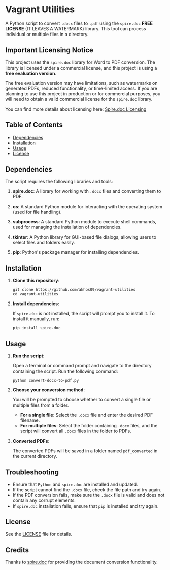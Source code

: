 # Vagrant Utilities

A Python script to convert `.docx` files to `.pdf` using the `spire.doc` **FREE LICENSE** (IT LEAVES A WATERMARK) library. This tool can process individual or multiple files in a directory.

## Important Licensing Notice

This project uses the `spire.doc` library for Word to PDF conversion. The library is licensed under a commercial license, and this project is using a **free evaluation version**. 

The free evaluation version may have limitations, such as watermarks on generated PDFs, reduced functionality, or time-limited access. If you are planning to use this project in production or for commercial purposes, you will need to obtain a valid commercial license for the `spire.doc` library.

You can find more details about licensing here: [Spire.doc Licensing](https://www.e-iceblue.com/)

## Table of Contents
- [Dependencies](#dependencies)
- [Installation](#installation)
- [Usage](#usage)
- [License](#license)

## Dependencies

The script requires the following libraries and tools:

1. **spire.doc**: A library for working with `.docx` files and converting them to PDF.

2. **os**: A standard Python module for interacting with the operating system (used for file handling).

3. **subprocess**: A standard Python module to execute shell commands, used for managing the installation of dependencies.

4. **tkinter**: A Python library for GUI-based file dialogs, allowing users to select files and folders easily.

5. **pip**: Python's package manager for installing dependencies.

## Installation

1. **Clone this repository**:

   ```
   git clone https://github.com/akhos09/vagrant-utilities
   cd vagrant-utilities
   ```

2. **Install dependencies**:

   If `spire.doc` is not installed, the script will prompt you to install it. To install it manually, run:

   ```
   pip install spire.doc
   ```

## Usage

1. **Run the script**:

   Open a terminal or command prompt and navigate to the directory containing the script. Run the following command:

   ```
   python convert-docx-to-pdf.py
   ```

2. **Choose your conversion method**:

   You will be prompted to choose whether to convert a single file or multiple files from a folder.

   - **For a single file**: Select the `.docx` file and enter the desired PDF filename.
   - **For multiple files**: Select the folder containing `.docx` files, and the script will convert all `.docx` files in the folder to PDFs.

3. **Converted PDFs**:

   The converted PDFs will be saved in a folder named `pdf_converted` in the current directory.

## Troubleshooting

   - Ensure that `Python` and `spire.doc` are installed and updated.
   - If the script cannot find the `.docx` file, check the file path and try again.
   - If the PDF conversion fails, make sure the `.docx` file is valid and does not contain any corrupt elements.
   - If `spire.doc` installation fails, ensure that `pip` is installed and try again.

## License

See the [LICENSE](LICENSE) file for details.

## Credits

Thanks to [spire.doc](https://www.e-iceblue.com) for providing the document conversion functionality.
